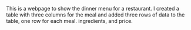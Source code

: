 This is a webpage to show the dinner menu for a restaurant. I created a table with three columns for the meal and added three rows of data to the table, one row for each meal. ingredients, and price.

